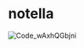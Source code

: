# notella


![Code_wAxhQGbjni](https://github.com/mustapha-amin/notella/assets/70119794/bfe3c834-acb7-4c7b-ba65-eef21e472c7c)
